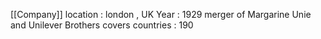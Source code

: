 [[Company]]
location : london , UK
Year : 1929
merger of Margarine Unie and Unilever Brothers
covers countries : 190 


